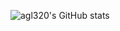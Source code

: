 
![agl320's GitHub stats](https://github-readme-stats.vercel.app/api?username=agl320&show_icons=true&bg_color=00000000)
